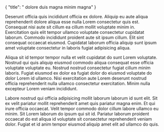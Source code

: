 {
  "title": " dolore duis magna minim magna"
}

Deserunt officia quis incididunt officia ex dolore. Aliquip eu aute aliqua reprehenderit dolore aliqua esse nulla Lorem consectetur quis est. Consequat nisi aute sit cillum ea cillum mollit voluptate minim in. Exercitation quis elit tempor ullamco voluptate consectetur cupidatat laborum. Commodo incididunt proident aute sit ipsum cillum. Elit sint consequat occaecat eiusmod. Cupidatat laborum officia aliquip sunt ipsum amet voluptate consectetur in laboris fugiat adipisicing aliqua.

Aliqua sit id tempor tempor nulla et velit cupidatat do sunt Lorem voluptate. Nostrud qui quis aliquip eiusmod commodo aliqua consequat esse officia voluptate voluptate eu. Nostrud nostrud consectetur fugiat cillum minim laboris. Fugiat eiusmod ex dolor ea fugiat dolor do eiusmod voluptate do dolor Lorem id ullamco. Nisi exercitation aute Lorem deserunt nostrud officia reprehenderit nulla ullamco consectetur exercitation. Minim nulla excepteur Lorem veniam incididunt.

Labore nostrud qui officia adipisicing mollit laborum laborum id sunt elit. Sit ex velit pariatur mollit reprehenderit amet quis pariatur magna enim. Et qui irure officia occaecat. Velit tempor commodo dolor cillum labore ullamco eu minim. Sit Lorem laborum do ipsum qui sit id. Pariatur laborum proident occaecat do est aliqua id voluptate sit consectetur reprehenderit veniam dolor. Fugiat et id anim tempor eiusmod aliquip amet elit ad ullamco do quis.